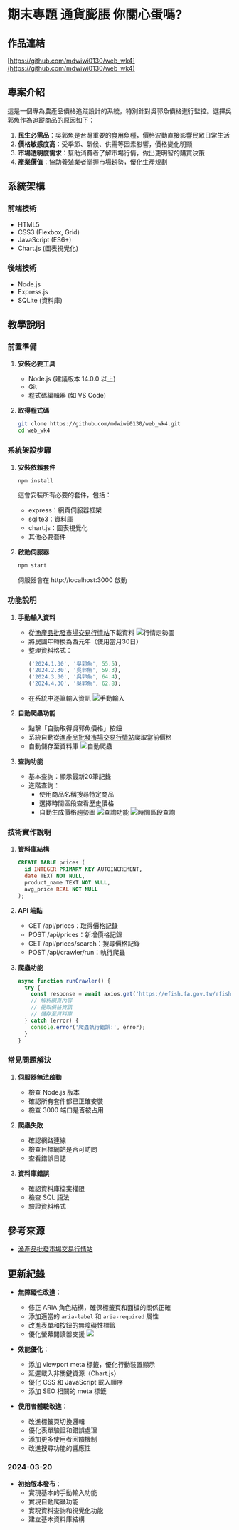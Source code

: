 # 期末專題 通貨膨脹 你關心蛋嗎?

## 作品連結
[https://github.com/mdwiwi0130/web_wk4](https://github.com/mdwiwi0130/web_wk4)

## 專案介紹

這是一個專為農產品價格追蹤設計的系統，特別針對吳郭魚價格進行監控。選擇吳郭魚作為追蹤商品的原因如下：

1. **民生必需品**：吳郭魚是台灣重要的食用魚種，價格波動直接影響民眾日常生活
2. **價格敏感度高**：受季節、氣候、供需等因素影響，價格變化明顯
3. **市場透明度需求**：幫助消費者了解市場行情，做出更明智的購買決策
4. **產業價值**：協助養殖業者掌握市場趨勢，優化生產規劃

## 系統架構

### 前端技術
- HTML5
- CSS3 (Flexbox, Grid)
- JavaScript (ES6+)
- Chart.js (圖表視覺化)

### 後端技術
- Node.js
- Express.js
- SQLite (資料庫)

## 教學說明

### 前置準備

1. **安裝必要工具**
   - Node.js (建議版本 14.0.0 以上)
   - Git
   - 程式碼編輯器 (如 VS Code)

2. **取得程式碼**
   ```bash
   git clone https://github.com/mdwiwi0130/web_wk4.git
   cd web_wk4
   ```

### 系統架設步驟

1. **安裝依賴套件**
   ```bash
   npm install
   ```
   這會安裝所有必要的套件，包括：
   - express：網頁伺服器框架
   - sqlite3：資料庫
   - chart.js：圖表視覺化
   - 其他必要套件

2. **啟動伺服器**
   ```bash
   npm start
   ```
   伺服器會在 http://localhost:3000 啟動

### 功能說明

1. **手動輸入資料**
   - 從[漁產品批發市場交易行情站](https://efish.fa.gov.tw/efish/statistics/trendchart.htm)下載資料
   ![行情走勢圖](https://hackmd.io/_uploads/ryQ-4gwzlx.png)
   - 將民國年轉換為西元年（使用當月30日）
   - 整理資料格式：
     ```sql
     ('2024.1.30', '吳郭魚', 55.5),
     ('2024.2.30', '吳郭魚', 59.3),
     ('2024.3.30', '吳郭魚', 64.4),
     ('2024.4.30', '吳郭魚', 62.8);
     ```
   - 在系統中逐筆輸入資訊
   ![手動輸入](https://hackmd.io/_uploads/SJbBFxDMeg.png)

2. **自動爬蟲功能**
   - 點擊「自動取得吳郭魚價格」按鈕
   - 系統自動從[漁產品批發市場交易行情站](https://efish.fa.gov.tw/efish/statistics/simplechart.htm)爬取當前價格
   - 自動儲存至資料庫
   ![自動爬蟲](https://hackmd.io/_uploads/BJ9q9gvfge.png)

3. **查詢功能**
   - 基本查詢：顯示最新20筆記錄
   - 進階查詢：
     - 使用商品名稱搜尋特定商品
     - 選擇時間區段查看歷史價格
     - 自動生成價格趨勢圖
   ![查詢功能](https://hackmd.io/_uploads/HyQw2xPGlx.png)
   ![時間區段查詢](https://hackmd.io/_uploads/Bki1pePMex.png)

### 技術實作說明

1. **資料庫結構**
   ```sql
   CREATE TABLE prices (
     id INTEGER PRIMARY KEY AUTOINCREMENT,
     date TEXT NOT NULL,
     product_name TEXT NOT NULL,
     avg_price REAL NOT NULL
   );
   ```

2. **API 端點**
   - GET /api/prices：取得價格記錄
   - POST /api/prices：新增價格記錄
   - GET /api/prices/search：搜尋價格記錄
   - POST /api/crawler/run：執行爬蟲

3. **爬蟲功能**
   ```javascript
   async function runCrawler() {
     try {
       const response = await axios.get('https://efish.fa.gov.tw/efish/statistics/simplechart.htm');
       // 解析網頁內容
       // 提取價格資訊
       // 儲存至資料庫
     } catch (error) {
       console.error('爬蟲執行錯誤:', error);
     }
   }
   ```

### 常見問題解決

1. **伺服器無法啟動**
   - 檢查 Node.js 版本
   - 確認所有套件都已正確安裝
   - 檢查 3000 端口是否被占用

2. **爬蟲失敗**
   - 確認網路連線
   - 檢查目標網站是否可訪問
   - 查看錯誤日誌

3. **資料庫錯誤**
   - 確認資料庫檔案權限
   - 檢查 SQL 語法
   - 驗證資料格式

## 參考來源
- [漁產品批發市場交易行情站](https://efish.fa.gov.tw/efish/statistics/simplechart.htm)

## 更新紀錄

- **無障礙性改進**：
  - 修正 ARIA 角色結構，確保標籤頁和面板的關係正確
  - 添加適當的 `aria-label` 和 `aria-required` 屬性
  - 改進表單和按鈕的無障礙性標籤
  - 優化螢幕閱讀器支援
  ![](lighthouse.png)

- **效能優化**：
  - 添加 viewport meta 標籤，優化行動裝置顯示
  - 延遲載入非關鍵資源（Chart.js）
  - 優化 CSS 和 JavaScript 載入順序
  - 添加 SEO 相關的 meta 標籤

- **使用者體驗改進**：
  - 改進標籤頁切換邏輯
  - 優化表單驗證和錯誤處理
  - 添加更多使用者回饋機制
  - 改進搜尋功能的響應性

### 2024-03-20
- **初始版本發布**：
  - 實現基本的手動輸入功能
  - 實現自動爬蟲功能
  - 實現資料查詢和視覺化功能
  - 建立基本資料庫結構


